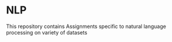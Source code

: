 # NLP
This repository contains Assignments specific to natural language processing on variety of datasets
